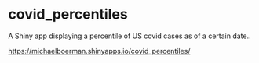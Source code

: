 # covid_percentiles
 A Shiny app displaying a percentile of US covid cases as of a certain date..
 
 https://michaelboerman.shinyapps.io/covid_percentiles/
